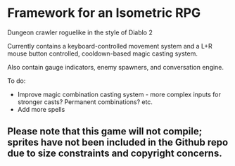 # Framework for an Isometric RPG

Dungeon crawler roguelike in the style of Diablo 2

Currently contains a keyboard-controlled movement system and a L+R mouse button controlled, cooldown-based magic casting system.

Also contain gauge indicators, enemy spawners, and conversation engine. 

To do:
* Improve magic combination casting system - more complex inputs for stronger casts? Permanent combinations? etc.
* Add more spells


Please note that this game will not compile; sprites have not been included in the Github repo due to size constraints and copyright concerns.
-----
